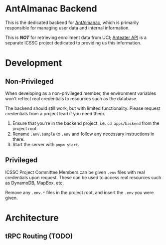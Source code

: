 # AntAlmanac Backend

This is the dedicated backend for [AntAlmanac](https://antalmanac.com),
which is primarily responsible for managing user data and internal information.

This is **_NOT_** for retrieving enrollment data from UCI;
[Anteater API](https://docs.icssc.club/developer/anteaterapi) is a separate ICSSC project dedicated
to providing us this information.

# Development

## Non-Privileged

When developing as a non-privileged member,
the environment variables won't reflect real credentials to resources such as the database.

The backend should still work, but with limited functionality.
Please request credentials from a project lead if you need them.

1. Ensure that you're in the backend project. i.e. `cd apps/backend` from the project root.
2. Rename `.env.sample` to `.env` and follow any necessary instructions in there.
3. Start the server with `pnpm start`.

## Privileged

ICSSC Project Committee Members can be given `.env` files with real credentials upon request.
These can be used to access real resources such as DynamoDB, MapBox, etc.

Remove any `.env.*` files in the project root, and insert the `.env` you were given.

# Architecture

## tRPC Routing (TODO)
